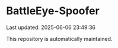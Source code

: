 # BattleEye-Spoofer

Last updated: 2025-06-06 23:49:36

This repository is automatically maintained.
